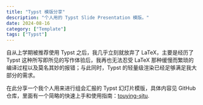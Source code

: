```yaml
---
title: "Typst 模版分享"
description: "个人用的 Typst Slide Presentation 模版。"
date: 2024-08-16
category: ["Template"]
tags: ["Typst"]
---
```



自从上学期被推荐使用 Typst 之后，我几乎立刻就放弃了 LaTeX，主要是经历了 Typst 这种所写即所见的写作体验后，我再也无法忍受 LaTeX 那种缓慢而繁琐的编译过程以及莫名其妙的报错；与此同时，Typst 的轻量级渲染已经足够满足我大部分的需求。

在此分享一个我个人用来进行组会汇报的 Typst 幻灯片模版，具体内容见 GitHub 仓库，里面有一个简略的快速上手和使用指南：[touying-sjtu](https://github.com/Languisher/touying-sjtu).
